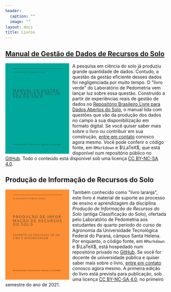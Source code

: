 ```yaml
---
header:
  caption: ""
  image: ""
layout: docs
title: Livros
---
```


## [Manual de Gestão de Dados de Recursos do Solo](manual-de-gestao-de-dados-de-recursos-do-solo)

<img src="verde.png" width="200" style="float: left; padding: 0 10px 0 0;">

A pesquisa em ciência do solo já produziu grande quantidade de dados. Contudo, a questão da gestão eficiente desses dados foi negligenciada por muito tempo. O "livro verde" do Laboratório de Pedometria vem lançar luz sobre essa questão. Construído a partir de experiências reais de gestão de dados no [Repositório Brasileiro Livre para Dados Abertos do Solo](febr/), o manual lida com questões que vão da produção dos dados no campo à sua disponibilização em formato digital. Se você quiser saber mais sobre o livro ou contribuir em sua construção, [entre em contato](/#contato) conosco agora mesmo. Você pode conferir o código fonte, em `RMarkdown` e $\LaTeX$, que está disponível num repositório público no [GitHub](https://github.com/samuel-rosa/verde). Todo o conteúdo está disponível sob uma licença [CC BY-NC-SA 4.0](https://creativecommons.org/licenses/by-nc-sa/4.0/deed.pt_BR).

## Produção de Informação de Recursos do Solo
<!-- (producao-de-informacao-de-recursos-do-solo) -->

<img src="laranja.png" width="200" style="float: left; padding: 0 10px 0 0;">

Também conhecido como "livro laranja", este livro é material de suporte ao processo de ensino e aprendizagem da disciplina _Produção de Informação de Recursos do Solo_ (antiga Classificação do Solo), ofertada pelo Laboratório de Pedometria aos estudantes do quarto período do curso de Agronomia da Universidade Tecnológica Federal do Paraná, câmpus Santa Helena. Por enquanto, o código fonte, em `RMarkdown` e $\LaTeX$, está hospedado num repositório privado no [GitHub](https://github.com/samuel-rosa/laranja). Se você for docente de universidade pública e quiser saber mais sobre o livro, [entre em contato](/#contato) conosco agora mesmo. A primeira edição do livro está prevista para publicação, sob uma licença [CC BY-NC-SA 4.0](https://creativecommons.org/licenses/by-nc-sa/4.0/deed.pt_BR), no primeiro semestre do ano de 2021.
